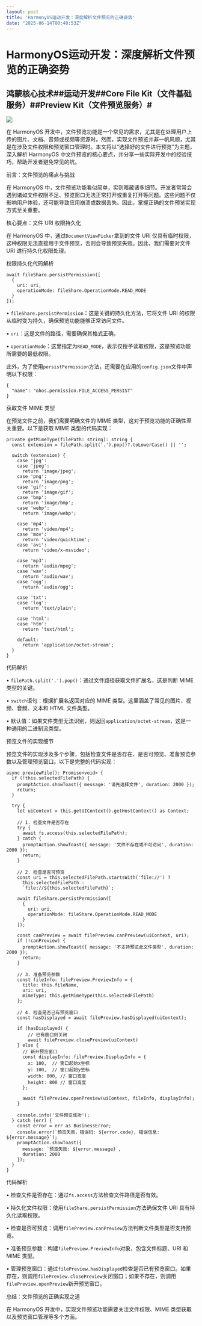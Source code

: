 ```yaml
---
layout: post
title: 'HarmonyOS运动开发：深度解析文件预览的正确姿势'
date: "2025-06-14T00:40:53Z"
---
```

HarmonyOS运动开发：深度解析文件预览的正确姿势
===========================

鸿蒙核心技术##运动开发##Core File Kit（文件基础服务）##Preview Kit（文件预览服务）#
---------------------------------------------------------

![](https://img2024.cnblogs.com/blog/2732256/202506/2732256-20250613091159131-211834444.jpg)

在 HarmonyOS 开发中，文件预览功能是一个常见的需求，尤其是在处理用户上传的图片、文档、音频或视频等资源时。然而，实现文件预览并非一帆风顺，尤其是在涉及文件权限和预览窗口管理时。本文将以“选择好的文件进行预览”为主题，深入解析 HarmonyOS 中文件预览的核心要点，并分享一些实际开发中的经验技巧，帮助开发者避免常见的坑。

前言：文件预览的痛点与挑战

在 HarmonyOS 中，文件预览功能看似简单，实则暗藏诸多细节。开发者常常会遇到诸如文件权限不足、预览窗口无法正常打开或重复打开等问题。这些问题不仅影响用户体验，还可能导致应用崩溃或数据丢失。因此，掌握正确的文件预览实现方式至关重要。

核心要点：文件 URI 权限持久化

在 HarmonyOS 中，通过`DocumentViewPicker`拿到的文件 URI 仅具有临时权限，这种权限无法直接用于文件预览，否则会导致预览失败。因此，我们需要对文件 URI 进行持久化权限处理。

权限持久化代码解析

    await fileShare.persistPermission([
      {
        uri: uri,
        operationMode: fileShare.OperationMode.READ_MODE
      }
    ]);
    

• `fileShare.persistPermission`：这是关键的持久化方法，它将文件 URI 的权限从临时变为持久，确保预览功能能够正常访问文件。

• `uri`：这是文件的路径，需要确保其格式正确。

• `operationMode`：这里指定为`READ_MODE`，表示仅授予读取权限，这是预览功能所需要的最低权限。

此外，为了使用`persistPermission`方法，还需要在应用的`config.json`文件中声明以下权限：

    {
      "name": "ohos.permission.FILE_ACCESS_PERSIST"
    }
    

获取文件 MIME 类型

在预览文件之前，我们需要明确文件的 MIME 类型，这对于预览功能的正确性至关重要。以下是获取 MIME 类型的代码实现：

    private getMimeType(filePath: string): string {
      const extension = filePath.split('.').pop()?.toLowerCase() || '';
    
      switch (extension) {
        case 'jpg':
        case 'jpeg':
          return 'image/jpeg';
        case 'png':
          return 'image/png';
        case 'gif':
          return 'image/gif';
        case 'bmp':
          return 'image/bmp';
        case 'webp':
          return 'image/webp';
    
        case 'mp4':
          return 'video/mp4';
        case 'mov':
          return 'video/quicktime';
        case 'avi':
          return 'video/x-msvideo';
    
        case 'mp3':
          return 'audio/mpeg';
        case 'wav':
          return 'audio/wav';
        case 'ogg':
          return 'audio/ogg';
    
        case 'txt':
        case 'log':
          return 'text/plain';
    
        case 'html':
        case 'htm':
          return 'text/html';
    
        default:
          return 'application/octet-stream';
      }
    }
    

代码解析

• `filePath.split('.').pop()`：通过文件路径获取文件扩展名，这是判断 MIME 类型的关键。

• `switch`语句：根据扩展名返回对应的 MIME 类型。这里涵盖了常见的图片、视频、音频、文本和 HTML 文件类型。

• 默认值：如果文件类型无法识别，则返回`application/octet-stream`，这是一种通用的二进制流类型。

预览文件的实现细节

预览文件的实现涉及多个步骤，包括检查文件是否存在、是否可预览、准备预览参数以及管理预览窗口。以下是完整的代码实现：

    async previewFile(): Promise<void> {
      if (!this.selectedFilePath) {
        promptAction.showToast({ message: '请先选择文件', duration: 2000 });
        return;
      }
    
      try {
        let uiContext = this.getUIContext().getHostContext() as Context;
    
        // 1. 检查文件是否存在
        try {
          await fs.access(this.selectedFilePath);
        } catch {
          promptAction.showToast({ message: '文件不存在或不可访问', duration: 2000 });
          return;
        }
    
        // 2. 检查是否可预览
        const uri = this.selectedFilePath.startsWith('file://') ?
          this.selectedFilePath :
          `file://${this.selectedFilePath}`;
    
        await fileShare.persistPermission([
          {
            uri: uri,
            operationMode: fileShare.OperationMode.READ_MODE
          }
        ]);
    
        const canPreview = await filePreview.canPreview(uiContext, uri);
        if (!canPreview) {
          promptAction.showToast({ message: '不支持预览此文件类型', duration: 2000 });
          return;
        }
    
        // 3. 准备预览参数
        const fileInfo: filePreview.PreviewInfo = {
          title: this.fileName,
          uri: uri,
          mimeType: this.getMimeType(this.selectedFilePath)
        };
    
        // 4. 检查是否已有预览窗口
        const hasDisplayed = await filePreview.hasDisplayed(uiContext);
    
        if (hasDisplayed) {
            // 已有窗口则关闭
            await filePreview.closePreview(uiContext)
        } else {
          // 新开预览窗口
          const displayInfo: filePreview.DisplayInfo = {
            x: 100,  // 窗口起始x坐标
            y: 100,  // 窗口起始y坐标
            width: 800, // 窗口宽度
            height: 800 // 窗口高度
          };
    
          await filePreview.openPreview(uiContext, fileInfo, displayInfo);
        }
    
        console.info('文件预览成功');
      } catch (err) {
        const error = err as BusinessError;
        console.error(`预览失败，错误码: ${error.code}, 错误信息: ${error.message}`);
        promptAction.showToast({
          message: `预览失败: ${error.message}`,
          duration: 2000
        });
      }
    }
    

代码解析

• 检查文件是否存在：通过`fs.access`方法检查文件路径是否有效。

• 持久化文件权限：使用`fileShare.persistPermission`方法确保文件 URI 具有持久化读取权限。

• 检查是否可预览：调用`filePreview.canPreview`方法判断文件类型是否支持预览。

• 准备预览参数：构建`filePreview.PreviewInfo`对象，包含文件标题、URI 和 MIME 类型。

• 管理预览窗口：通过`filePreview.hasDisplayed`检查是否已有预览窗口。如果存在，则调用`filePreview.closePreview`关闭窗口；如果不存在，则调用`filePreview.openPreview`新开预览窗口。

总结：文件预览的正确实现之道

在 HarmonyOS 开发中，实现文件预览功能需要关注文件权限、MIME 类型获取以及预览窗口管理等多个方面。